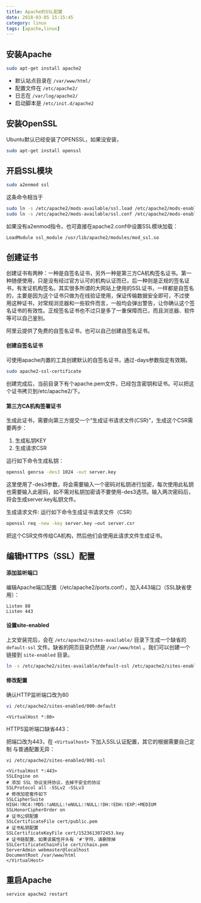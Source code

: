 ```yaml
---
title: Apache的SSL配置
date: 2018-03-05 15:15:45
category: linux
tags: [apache,linux]
---
```

## 安装Apache
```bash
sudo apt-get install apache2
```
- 默认站点目录在 `/var/www/html/`
- 配置文件在 `/etc/apache2/`
- 日志在 `/var/log/apache2/`
- 启动脚本是 `/etc/init.d/apache2`

## 安装OpenSSL
Ubuntu默认已经安装了OPENSSL，如果没安装，
```bash
sudo apt-get install openssl
```

## 开启SSL模块
```bash
sudo a2enmod ssl
```
这条命令相当于
```bash
sudo ln -s /etc/apache2/mods-available/ssl.load /etc/apache2/mods-enabled
sudo ln -s /etc/apache2/mods-available/ssl.conf /etc/apache2/mods-enabled
```
如果没有a2enmod指令，也可直接在apache2.conf中设置SSL模块加载：
```
LoadModule ssl_module /usr/lib/apache2/modules/mod_ssl.so
```
<!-- more -->
## 创建证书
创建证书有两种：一种是自签名证书，另外一种是第三方CA机构签名证书。第一种随便使用，只是没有经过官方认可的机构认证而已，后一种则是正规的签名证 书，有发证机构签名。其实很多所谓的大网站上使用的SSL证书，一样都是自签名的，主要是因为这个证书只做为在线验证使用，保证传输数据安全即可，不过使 用这种证书，对常规浏览器和一些软件而言，一般均会弹出警告，让你确认这个签名证书的有效性。正规签名证书也不过只是多了一重保障而已，而且浏览器、软件 等可以自己鉴别。

阿里云提供了免费的自签名证书，也可以自己创建自签名证书。

#### 创建自签名证书
可使用apache内置的工具创建默认的自签名证书，通过-days参数指定有效期。
```bash
sudo apache2-ssl-certificate
```
创建完成后，当前目录下有个apache.pem文件，已经包含密钥和证书。可以把这个证书拷贝到/etc/apache2/下。

#### 第三方CA机构签署证书
生成此证书，需要向第三方提交一个“生成证书请求文件(CSR)”，生成这个CSR需要两步：
1. 生成私钥KEY
2. 生成请求CSR

运行如下命令生成私钥：
```bash
openssl genrsa -des3 1024 -out server.key
```
这里使用了-des3参数，将会需要输入一个密码对私钥进行加密，每次使用此私钥也需要输入此密码，如不需对私钥加密请不要使用-des3选项。输入两次密码后，将会生成server.key私钥文件。

生成请求文件:
运行如下命令生成证书请求文件（CSR）
```bash
openssl req -new -key server.key –out server.csr
```
把这个CSR文件传给CA机构，然后他们会使用此请求文件生成证书。

## 编辑HTTPS（SSL）配置
#### 添加监听端口

编辑Apache端口配置（/etc/apache2/ports.conf），加入443端口（SSL缺省使用）：
```
Listen 80
Listen 443
```

#### 设置**site-enabled**
上文安装完后，会在 `/etc/apache2/sites-available/` 目录下生成一个缺省的 `default-ssl` 文件。缺省的网页目录仍然是 `/var/www/html` 。我们可以创建一个链接到 `site-enabled` 目录。
```bash
ln -s /etc/apache2/sites-available/default-ssl /etc/apache2/sites-enabled/001-ssl
```

#### 修改配置
确认HTTP监听端口改为80
```bash
vi /etc/apache2/sites-enabled/000-default
```
```
<VirtualHost *:80>
```
HTTPS监听端口缺省443：

把端口改为443，在 `<Virtualhost>` 下加入SSL认证配置，其它的根据需要自己定制 与普通配置无异：
```
vi /etc/apache2/sites-enabled/001-ssl
```
```
<VirtualHost *:443>
SSLEngine on
# 添加 SSL 协议支持协议，去掉不安全的协议
SSLProtocol all -SSLv2 -SSLv3
# 修改加密套件如下
SSLCipherSuite HIGH:!RC4:!MD5:!aNULL:!eNULL:!NULL:!DH:!EDH:!EXP:+MEDIUM
SSLHonorCipherOrder on
# 证书公钥配置
SSLCertificateFile cert/public.pem
# 证书私钥配置
SSLCertificateKeyFile cert/1523613072453.key
# 证书链配置，如果该属性开头有 '#'字符，请删除掉
SSLCertificateChainFile cert/chain.pem
ServerAdmin webmaster@localhost
DocumentRoot /var/www/html
</VirtualHost>
```

## 重启Apache
```bash
service apache2 restart
```